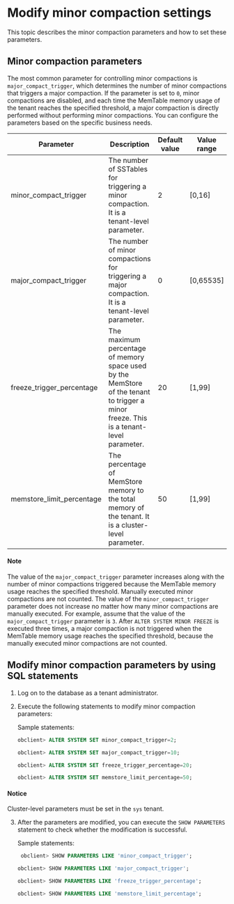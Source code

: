 # Modify minor compaction settings

This topic describes the minor compaction parameters and how to set these parameters.

## Minor compaction parameters

The most common parameter for controlling minor compactions is `major_compact_trigger`, which determines the number of minor compactions that triggers a major compaction. If the parameter is set to `0`, minor compactions are disabled, and each time the MemTable memory usage of the tenant reaches the specified threshold, a major compaction is directly performed without performing minor compactions. You can configure the parameters based on the specific business needs.

| Parameter | Description | Default value | Value range |
|-----------------------------|-------------------------------------------------------|-----|--------------|
| minor_compact_trigger | The number of SSTables for triggering a minor compaction. It is a tenant-level parameter.  | 2 | [0,16] |
| major_compact_trigger | The number of minor compactions for triggering a major compaction. It is a tenant-level parameter.  | 0 | [0,65535] |
| freeze_trigger_percentage | The maximum percentage of memory space used by the MemStore of the tenant to trigger a minor freeze. This is a tenant-level parameter.  | 20 | [1,99] |
| memstore_limit_percentage | The percentage of MemStore memory to the total memory of the tenant. It is a cluster-level parameter.  | 50 | [1,99] |

  <main id="notice" type='explain'>
    <h4>Note</h4>
    <p>The value of the <code>major_compact_trigger</code> parameter increases along with the number of minor compactions triggered because the MemTable memory usage reaches the specified threshold. Manually executed minor compactions are not counted. The value of the <code>minor_compact_trigger</code> parameter does not increase no matter how many minor compactions are manually executed. For example, assume that the value of the <code>major_compact_trigger</code> parameter is <code>3</code>. After <code>ALTER SYSTEM MINOR FREEZE</code> is executed three times, a major compaction is not triggered when the MemTable memory usage reaches the specified threshold, because the manually executed minor compactions are not counted. </p>
  </main>

## Modify minor compaction parameters by using SQL statements

1. Log on to the database as a tenant administrator.

2. Execute the following statements to modify minor compaction parameters:

   Sample statements:

   ```sql
   obclient> ALTER SYSTEM SET minor_compact_trigger=2;

   obclient> ALTER SYSTEM SET major_compact_trigger=10;

   obclient> ALTER SYSTEM SET freeze_trigger_percentage=20;

   obclient> ALTER SYSTEM SET memstore_limit_percentage=50;
   ```

  <main id="notice" type='notice'>
    <h4>Notice</h4>
    <p>Cluster-level parameters must be set in the <code>sys</code> tenant. </p>
  </main>

3. After the parameters are modified, you can execute the `SHOW PARAMETERS` statement to check whether the modification is successful.

   Sample statements:

   ```sql
    obclient> SHOW PARAMETERS LIKE 'minor_compact_trigger';

   obclient> SHOW PARAMETERS LIKE 'major_compact_trigger';

   obclient> SHOW PARAMETERS LIKE 'freeze_trigger_percentage';

   obclient> SHOW PARAMETERS LIKE 'memstore_limit_percentage';
   ```
